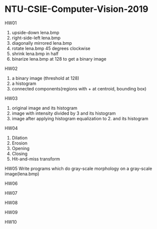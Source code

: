 # NTU-CSIE-Computer-Vision-2019  
HW01
<ol>
  <li>upside-down lena.bmp</li>
  <li>right-side-left lena.bmp</li>
  <li>diagonally mirrored lena.bmp</li>
  <li>rotate lena.bmp 45 degrees clockwise</li>
  <li>shrink lena.bmp in half</li>
  <li>binarize lena.bmp at 128 to get a binary image</li>
</ol>
HW02
<ol>
  <li>a binary image (threshold at 128)</li>
  <li>a histogram</li>
  <li>connected components(regions with + at centroid, bounding box)</li>
</ol>
HW03
<ol>
  <li>original image and its histogram</li>
  <li>image with intensity divided by 3 and its histogram</li>
  <li>image after applying histogram equalization to 2. and its histogram</li>
</ol>
HW04 
<ol>
  <li>Dilation</li>
  <li>Erosion</li>
  <li>Opening</li>
  <li>Closing</li>
  <li>Hit-and-miss transform</li>
</ol>
HW05 Write programs which do gray-scale morphology on a gray-scale image(lena.bmp)

HW06

HW07

HW08

HW09

HW10

